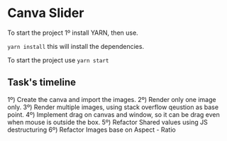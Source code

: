 # Canva Slider

To start the project 1º install YARN, then use.

`yarn install` this will install the dependencies.

To start the project use `yarn start`

## Task's timeline
1º) Create the canva and import the images.
2º) Render only one image only.
3º) Render multiple images, using stack overflow qeustion as base point.
4º) Implement drag on canvas and window, so it can be drag even when mouse is outside the box.
5º) Refactor Shared values using JS destructuring 
6º) Refactor Images base on Aspect - Ratio